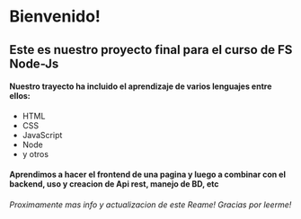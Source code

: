# Bienvenido!

## Este es nuestro proyecto final para el curso de FS Node-Js

#### Nuestro trayecto ha incluido el aprendizaje de varios lenguajes entre ellos:

* HTML
* CSS
* JavaScript
* Node
* y otros

#### Aprendimos a hacer el frontend de una pagina y luego a combinar con el backend, uso y creacion de Api rest, manejo de BD, etc

###### Proximamente mas info y actualizacion de este Reame! Gracias por leerme!
